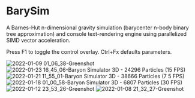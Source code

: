 # BarySim
A Barnes-Hut n-dimensional gravity simulation (barycenter n-body binary tree approximation) and console text-rendering engine using parallelized SIMD vector acceleration.

Press F1 to toggle the control overlay. Ctrl+Fx defaults parameters.

![2022-01-09 01_06_38-Greenshot](https://user-images.githubusercontent.com/3358169/162883807-195b8cd3-d48b-4f67-ba3f-61aa4e8b6720.jpg)
![2022-01-23 16_45_06-Baryon Simulator 3D - 24296 Particles (15 FPS)](https://user-images.githubusercontent.com/3358169/162883558-610d2347-ec80-4e28-92de-7ead73df8a1a.png)
![2022-01-21 11_55_01-Baryon Simulator 3D - 38666 Particles (7 5 FPS)](https://user-images.githubusercontent.com/3358169/162883597-cdef63aa-d5c8-4bb5-8a6a-95395cb95d6c.png)
![2022-01-18 01_00_58-Baryon Simulator 3D - 6807 Particles (30 FPS)](https://user-images.githubusercontent.com/3358169/162883654-86f4c539-4268-40ac-a639-0231386c7b00.png)
![2022-01-12 23_53_26-Greenshot](https://user-images.githubusercontent.com/3358169/162883736-c237a59d-ac02-48e0-96d4-27abe60e8c9a.jpg)
![2022-01-08 21_32_27-Greenshot](https://user-images.githubusercontent.com/3358169/162883941-5eb977cc-e006-45ca-b3ac-204a2abf0264.jpg)
